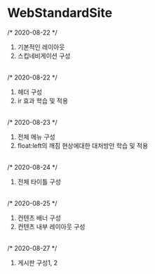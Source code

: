 # WebStandardSite

/* 2020-08-22 */ <br> 
<ol>
 <li>기본적인 레이아웃</li>
 <li>스킵네비게이션 구성</li>
 </li>
</ol>
<br>
/* 2020-08-22 */<br>
<ol>
 <li> 헤더 구성</li>
 <li> ir 효과 학습 및 적용</li>
</ol> 
 <br>
/* 2020-08-23 */ <br>
<ol>
 <li> 전체 메뉴 구성</li>
 <li>float:left의 깨짐 현상에대한 대처방안 학습 및 적용</li>
</ol>
 <br>
 /* 2020-08-24 */ <br>
<ol>
 <li> 전체 타이틀 구성</li>
</ol>
 <br>
 /* 2020-08-25 */ <br>
<ol>
 <li>컨텐츠 배너 구성</li>
 <li>컨텐츠 내부 레이아웃 구성</li>
</ol>
 <br>
  /* 2020-08-27 */ <br>
 <ol>
  <li>게시판 구성1, 2</li>
 </ol>
 <br>

